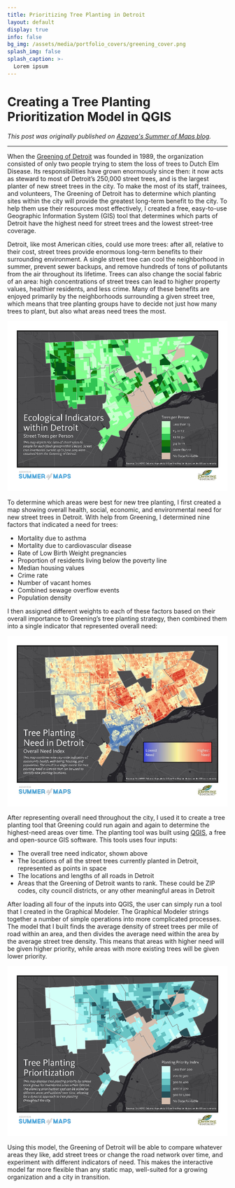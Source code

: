 ```yaml
---
title: Prioritizing Tree Planting in Detroit
layout: default
display: true
info: false
bg_img: /assets/media/portfolio_covers/greening_cover.png
splash_img: false
splash_caption: >-
  Lorem ipsum
---
```


# Creating a Tree Planting Prioritization Model in QGIS

_This post was originally published on [Azavea's Summer of Maps blog](https://www.azavea.com/blog/2015/09/14/creating-a-tree-planting-prioritization-model-in-qgis/)._

***

When the [Greening of Detroit](http://www.greeningofdetroit.com/) was founded in 1989, the organization consisted of only two people trying to stem the loss of trees to Dutch Elm Disease. Its responsibilities have grown enormously since then: it now acts as steward to most of Detroit’s 250,000 street trees, and is the largest planter of new street trees in the city. To make the most of its staff, trainees, and volunteers, The Greening of Detroit has to determine which planting sites within the city will provide the greatest long-term benefit to the city. To help them use their resources most effectively, I created a free, easy-to-use Geographic Information System (GIS) tool that determines which parts of Detroit have the highest need for street trees and the lowest street-tree coverage.

Detroit, like most American cities, could use more trees: after all, relative to their cost, street trees provide enormous long-term benefits to their surrounding environment. A single street tree can cool the neighborhood in summer, prevent sewer backups, and remove hundreds of tons of pollutants from the air throughout its lifetime. Trees can also change the social fabric of an area: high concentrations of street trees can lead to higher property values, healthier residents, and less crime. Many of these benefits are enjoyed primarily by the neighborhoods surrounding a given street tree, which means that tree planting groups have to decide not just how many trees to plant, but also what areas need trees the most.

[![Street trees per person across the city of Detroit](/assets/media/posts/greening/Street_trees_per_person-small.png "Street trees per person across the city of Detroit")](/assets/media/posts/greening/Street_trees_per_person.png)

To determine which areas were best for new tree planting, I first created a map showing overall health, social, economic, and environmental need for new street trees in Detroit. With help from Greening, I determined nine factors that indicated a need for trees:

 - Mortality due to asthma
 - Mortality due to cardiovascular disease
 - Rate of Low Birth Weight pregnancies
 - Proportion of residents living below the poverty line
 - Median housing values
 - Crime rate
 - Number of vacant homes
 - Combined sewage overflow events
 - Population density

I then assigned different weights to each of these factors based on their overall importance to Greening’s tree planting strategy, then combined them into a single indicator that represented overall need:

[![The street-tree need indicator used for the final calculation](/assets/media/posts/greening/Combined-All-Factors-Health-Emphasis-small.jpg "The street-tree need indicator used for the final calculation")](/assets/media/posts/greening/Combined-All-Factors-Health-Emphasis.jpg)

After representing overall need throughout the city, I used it to create a tree planting tool that Greening could run again and again to determine the highest-need areas over time. The planting tool was built using [QGIS](http://www.qgis.org/en/site/), a free and open-source GIS software. This tools uses four inputs:

 - The overall tree need indicator, shown above
 - The locations of all the street trees currently planted in Detroit, represented as points in space
 - The locations and lengths of all roads in Detroit
 - Areas that the Greening of Detroit wants to rank. These could be ZIP codes, city council districts, or any other meaningful areas in Detroit

After loading all four of the inputs into QGIS, the user can simply run a tool that I created in the Graphical Modeler. The Graphical Modeler strings together a number of simple operations into more complicated processes. The model that I built finds the average density of street trees per mile of road within an area, and then divides the average need within the area by the average street tree density. This means that areas with higher need will be given higher priority, while areas with more existing trees will be given lower priority.

[![Planting priority across the city of Detroit](/assets/media/posts/greening/Planting-Priority-Output-small.png "Planting priority across the city of Detroit (a factor of need, tree count, and roads nearby)")](/assets/media/posts/greening/Planting-Priority-Output.png)

Using this model, the Greening of Detroit will be able to compare whatever areas they like, add street trees or change the road network over time, and experiment with different indicators of need. This makes the interactive model far more flexible than any static map, well-suited for a growing organization and a city in transition.



